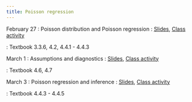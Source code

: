 ```yaml
---
title: Poisson regression
---
```


February 27
: Poisson distribution and Poisson regression
  : [Slides](https://sta214-s23.github.io/slides/lecture_18.pdf), [Class activity](https://sta214-s23.github.io/class_activities/ca_lecture_18.html)

: Textbook 3.3.6, 4.2, 4.4.1 - 4.4.3

March 1
: Assumptions and diagnostics
  : [Slides](https://sta214-s23.github.io/slides/lecture_19.pdf), [Class activity](https://sta214-s23.github.io/class_activities/ca_lecture_19.html)

: Textbook 4.6, 4.7

March 3
: Poisson regression and inference
  : [Slides](https://sta214-s23.github.io/slides/lecture_20.pdf), [Class activity](https://sta214-s23.github.io/class_activities/ca_lecture_20.html)

: Textbook 4.4.3 - 4.4.5
